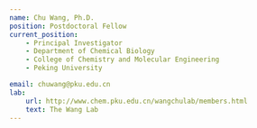 ```yaml
---
name: Chu Wang, Ph.D.
position: Postdoctoral Fellow
current_position:
    - Principal Investigator
    - Department of Chemical Biology
    - College of Chemistry and Molecular Engineering
    - Peking University

email: chuwang@pku.edu.cn
lab:
    url: http://www.chem.pku.edu.cn/wangchulab/members.html
    text: The Wang Lab
---
```

